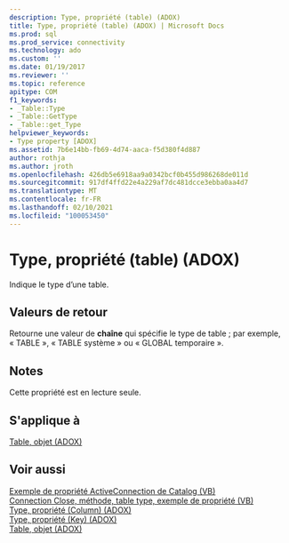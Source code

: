 ```yaml
---
description: Type, propriété (table) (ADOX)
title: Type, propriété (table) (ADOX) | Microsoft Docs
ms.prod: sql
ms.prod_service: connectivity
ms.technology: ado
ms.custom: ''
ms.date: 01/19/2017
ms.reviewer: ''
ms.topic: reference
apitype: COM
f1_keywords:
- _Table::Type
- _Table::GetType
- _Table::get_Type
helpviewer_keywords:
- Type property [ADOX]
ms.assetid: 7b6e14bb-fb69-4d74-aaca-f5d380f4d887
author: rothja
ms.author: jroth
ms.openlocfilehash: 426db5e6918aa9a0342bcf0b455d986268de011d
ms.sourcegitcommit: 917df4ffd22e4a229af7dc481dcce3ebba0aa4d7
ms.translationtype: MT
ms.contentlocale: fr-FR
ms.lasthandoff: 02/10/2021
ms.locfileid: "100053450"
---
```

# <a name="type-property-table-adox"></a>Type, propriété (table) (ADOX)
Indique le type d’une table.  
  
## <a name="return-values"></a>Valeurs de retour  
 Retourne une valeur de **chaîne** qui spécifie le type de table ; par exemple, « TABLE », « TABLE système » ou « GLOBAL temporaire ».  
  
## <a name="remarks"></a>Notes  
 Cette propriété est en lecture seule.  
  
## <a name="applies-to"></a>S'applique à  
 [Table, objet (ADOX)](./table-object-adox.md)  
  
## <a name="see-also"></a>Voir aussi  
 [Exemple de propriété ActiveConnection de Catalog (VB)](./catalog-activeconnection-property-example-vb.md)   
 [Connection Close, méthode, table type, exemple de propriété (VB)](./connection-close-method-table-type-property-example-vb.md)   
 [Type, propriété (Column) (ADOX)](./type-property-column-adox.md)   
 [Type, propriété (Key) (ADOX)](./type-property-key-adox.md)   
 [Table, objet (ADOX)](./table-object-adox.md)